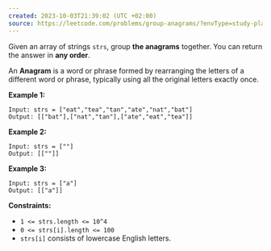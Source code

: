 ```yaml
---
created: 2023-10-03T21:39:02 (UTC +02:00)
source: https://leetcode.com/problems/group-anagrams/?envType=study-plan-v2&envId=top-interview-150
---
```

Given an array of strings `strs`, group **the anagrams** together. You can return the answer in **any order**.

An **Anagram** is a word or phrase formed by rearranging the letters of a different word or phrase, typically using all the original letters exactly once.

**Example 1:**

```
Input: strs = ["eat","tea","tan","ate","nat","bat"]
Output: [["bat"],["nat","tan"],["ate","eat","tea"]]

```

**Example 2:**

```
Input: strs = [""]
Output: [[""]]

```

**Example 3:**

```
Input: strs = ["a"]
Output: [["a"]]

```

**Constraints:**

-   `1 <= strs.length <= 10^4`
-   `0 <= strs[i].length <= 100`
-   `strs[i]` consists of lowercase English letters.
